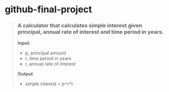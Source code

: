 # github-final-project

>### A calculator that calculates simple interest given principal, annual rate of interest and time period in years.

>**Input:**
>
>- p, principal amount
>- t, time period in years
>- r, annual rate of interest
>
>
>**Output**
>
>- simple interest = p`*t`*r
